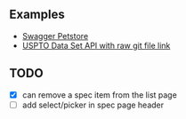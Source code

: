 ## Examples

- [Swagger Petstore](https://haishanh.github.io/swagger-viewer/#/https%3A%2F%2Fpetstore.swagger.io%2Fv2%2Fswagger.json)
- [USPTO Data Set API with raw git file link](https://haishanh.github.io/swagger-viewer/#/https%3A%2F%2Fraw.githubusercontent.com%2FOAI%2FOpenAPI-Specification%2Fmaster%2Fexamples%2Fv3.0%2Fuspto.yaml)

## TODO

- [x] can remove a spec item from the list page
- [ ] add select/picker in spec page header
